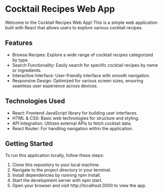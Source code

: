 # Cocktail Recipes Web App
Welcome to the Cocktail Recipes Web App! This is a simple web application built with React that allows users to explore various cocktail recipes.

## Features
- Browse Recipes: Explore a wide range of cocktail recipes categorized by type.
- Search Functionality: Easily search for specific cocktail recipes by name or ingredients.
- Interactive Interface: User-friendly interface with smooth navigation.
- Responsive Design: Optimized for various screen sizes, ensuring seamless user experience across devices.

## Technologies Used
- React: Frontend JavaScript library for building user interfaces.
- HTML & CSS: Basic web technologies for structure and styling.
- API Integration: Utilizes external APIs to fetch cocktail data.
- React Router: For handling navigation within the application.

## Getting Started
To run this application locally, follow these steps:
1. Clone this repository to your local machine.
2. Navigate to the project directory in your terminal.
3. Install dependencies by running npm install.
4. Start the development server with npm start.
5. Open your browser and visit http://localhost:3000 to view the app.
